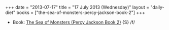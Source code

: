 +++
date = "2013-07-17"
title = "17 July 2013 (Wednesday)"
layout = "daily-diet"
books = ["the-sea-of-monsters-percy-jackson-book-2"]
+++

<ul>
<li class="entry Book">Book: <a href="/books/the-sea-of-monsters-percy-jackson-book-2">The Sea of Monsters (Percy Jackson Book 2)</a> {S} /f/</li>
</ul>